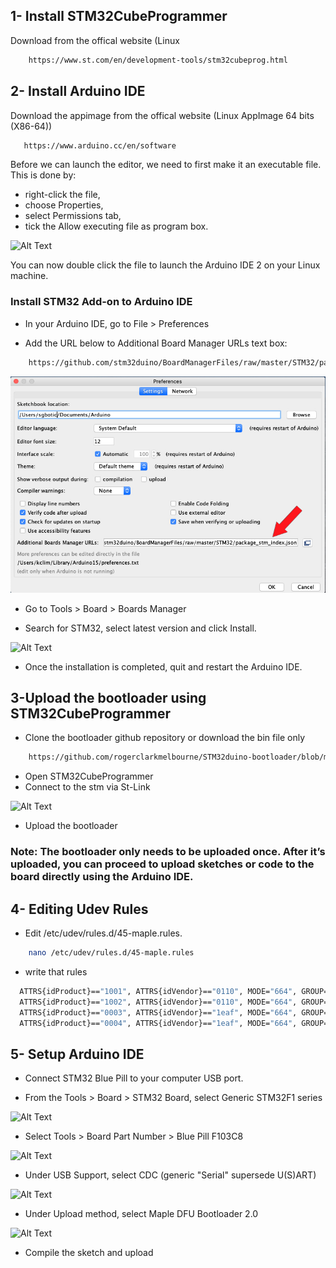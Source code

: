 ## 1- Install STM32CubeProgrammer
Download from the offical website (Linux

```bash
    https://www.st.com/en/development-tools/stm32cubeprog.html
```

## 2- Install Arduino IDE
Download the appimage from the offical website (Linux
AppImage 64 bits (X86-64))

```bash
   https://www.arduino.cc/en/software
```
Before we can launch the editor, we need to first make it an executable file. This is done by:

- right-click the file,
- choose Properties,
- select Permissions tab,
- tick the Allow executing file as program box.

![Alt Text](https://docs.arduino.cc/cec5dab5c3891762d78e57260fdc7317/linux-installation.gif)

You can now double click the file to launch the Arduino IDE 2 on your Linux machine. 

### Install STM32 Add-on to Arduino IDE
- In your Arduino IDE, go to File > Preferences

- Add the URL below to Additional Board Manager URLs text box:

```bash
    https://github.com/stm32duino/BoardManagerFiles/raw/master/STM32/package_stm_index.json
```
![Alt Text](Guide-Photos/STM32_addon.jpg)

- Go to Tools > Board > Boards Manager

- Search for STM32, select latest version and click Install.

![Alt Text](https://github.com/Abdalla-El-gohary/Programming-Stm32-Using-Arduino-IDE/tree/main/Guide-Photos/board_manager_install.png)

- Once the installation is completed, quit and restart the Arduino IDE.




## 3-Upload the bootloader using STM32CubeProgrammer 

- Clone the bootloader github repository or download the bin file only
```bash
    https://github.com/rogerclarkmelbourne/STM32duino-bootloader/blob/master/binaries/generic_boot20_pc13.bin
```

- Open STM32CubeProgrammer
- Connect to the stm via St-Link

![Alt Text](https://github.com/Abdalla-El-gohary/Programming-Stm32-Using-Arduino-IDE/tree/main/Guide-Photos/stlink-with-stm.jpg)

- Upload the bootloader



### Note: The bootloader only needs to be uploaded once. After it’s uploaded, you can proceed to upload sketches or code to the board directly using the Arduino IDE.

## 4- Editing Udev Rules
- Edit /etc/udev/rules.d/45-maple.rules. 
```bash
    nano /etc/udev/rules.d/45-maple.rules
```
- write that rules
```bash
  ATTRS{idProduct}=="1001", ATTRS{idVendor}=="0110", MODE="664", GROUP="plugdev"
  ATTRS{idProduct}=="1002", ATTRS{idVendor}=="0110", MODE="664", GROUP="plugdev"
  ATTRS{idProduct}=="0003", ATTRS{idVendor}=="1eaf", MODE="664", GROUP="plugdev" SYMLINK+="maple", ENV{ID_MM_DEVICE_IGNORE}="1"
  ATTRS{idProduct}=="0004", ATTRS{idVendor}=="1eaf", MODE="664", GROUP="plugdev" SYMLINK+="maple", ENV{ID_MM_DEVICE_IGNORE}="1"
```

## 5- Setup Arduino IDE
- Connect STM32 Blue Pill to your computer USB port.

- From the Tools > Board > STM32 Board, select Generic STM32F1 series

![Alt Text](https://github.com/Abdalla-El-gohary/Programming-Stm32-Using-Arduino-IDE/tree/main/Guide-Photos/F103_board_b.png)

- Select Tools > Board Part Number > Blue Pill F103C8

![Alt Text](https://github.com/Abdalla-El-gohary/Programming-Stm32-Using-Arduino-IDE/tree/main/Guide-Photos/F103_part.png)

- Under USB Support, select CDC (generic "Serial" supersede U(S)ART)

![Alt Text](https://github.com/Abdalla-El-gohary/Programming-Stm32-Using-Arduino-IDE/tree/main/Guide-Photos/F103_USB_Support_b.png)

- Under Upload method, select Maple DFU Bootloader 2.0

![Alt Text](https://github.com/Abdalla-El-gohary/Programming-Stm32-Using-Arduino-IDE/tree/main/Guide-Photos/STM32F103C8T6-USB-Bootloader-Arduino-Config.png)

- Compile the sketch and upload
